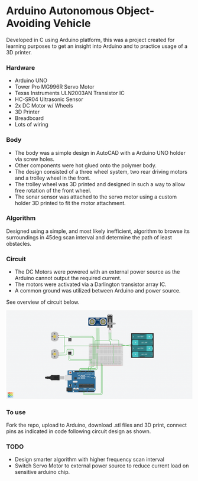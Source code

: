 # Arduino Autonomous Object-Avoiding Vehicle
Developed in C using Arduino platform, this was a project created for 
learning purposes to get an insight into Arduino and to practice usage 
of a 3D printer.

### Hardware
- Arduino UNO
- Tower Pro MG996R Servo Motor
- Texas Instruments ULN2003AN Transistor IC
- HC-SR04 Ultrasonic Sensor
- 2x DC Motor w/ Wheels
- 3D Printer
- Breadboard
- Lots of wiring

### Body
- The body was a simple design in AutoCAD with a Arduino UNO holder via 
screw holes. 
- Other components were hot glued onto the polymer body.
- The design consisted of a three wheel system, two rear driving motors 
and a trolley wheel in the front.
- The trolley wheel was 3D printed and designed in such a way to allow 
free rotation of the front wheel.
- The sonar sensor was attached to the servo motor using a custom holder 
3D printed to fit the motor attachment.

### Algorithm
Designed using a simple, and most likely inefficient, algorithm to 
browse its surroundings in 45deg scan interval and determine the path 
of least obstacles.

### Circuit
- The DC Motors were powered with an external power source as the 
Arduino cannot output the required current.
- The motors were activated via a Darlington transistor array IC. 
- A common ground was utilized between Arduino and power source. 

See overview of circuit below. 

![circuit overview](circuit_overview.png)

### To use
Fork the repo, upload to Arduino, download .stl files and 3D 
print, connect pins as indicated in code following circuit design as 
shown.

### TODO
- Design smarter algorithm with higher frequency scan interval
- Switch Servo Motor to external power source to reduce current load on 
sensitive arduino chip.
